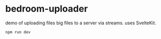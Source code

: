 # bedroom-uploader

demo of uploading files big files to a server via streams. uses SvelteKit.

`npm run dev`
